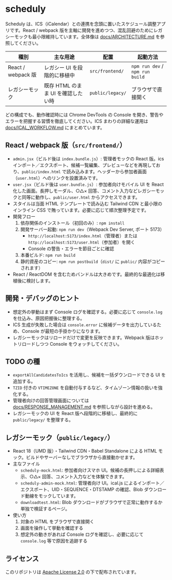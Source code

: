 # scheduly

Scheduly は、ICS（iCalendar）との連携を念頭に置いたスケジュール調整アプリです。React / webpack 版を主軸に開発を進めつつ、混乱回避のためにレガシーモックも最小限維持しています。全体像は [docs/ARCHITECTURE.md](docs/ARCHITECTURE.md) を参照してください。

| 種別 | 主な用途 | 配置 | 起動方法 |
| ---- | -------- | ---- | -------- |
| React / webpack 版 | レガシー UI を段階的に移植中 | `src/frontend/` | `npm run dev` / `npm run build` |
| レガシーモック | 既存 HTML のまま UI を確認したい時 | `public/legacy/` | ブラウザで直接開く |

どの構成でも、動作確認時には Chrome DevTools の Console を開き、警告やエラーを把握する習慣を徹底してください。ICS まわりの詳細な運用は [docs/ICAL_WORKFLOW.md](docs/ICAL_WORKFLOW.md) にまとめています。

## React / webpack 版（`src/frontend/`）

- `admin.jsx`（ビルド後は `index.bundle.js`）: 管理者モックの React 版。ics インポート／エクスポート、候補一覧編集、プレビューなどを再現しており、`public/index.html` で読み込みます。ヘッダーから参加者画面（`user.html`）へのリンクを設置済みです。
- `user.jsx`（ビルド後は `user.bundle.js`）: 参加者向けモバイル UI を React 化した画面。長押しモーダル、○△× 回答、コメント入力などレガシーモックと同等に動作し、`public/user.html` からアクセスできます。
- スタイルは当面 HTML テンプレートで読み込む Tailwind CDN と最小限のインライン CSS で賄っています。必要に応じて順次整理予定です。
- 開発フロー
  1. 依存関係のインストール（初回のみ）: `npm install`
  2. 開発サーバー起動: `npm run dev`（Webpack Dev Server, ポート 5173）
     - `http://localhost:5173/index.html`（管理者）または `http://localhost:5173/user.html`（参加者）を開く
     - Console の警告・エラーを節目ごとに確認
  3. 本番ビルド: `npm run build`
  4. 静的資産のコピー: `npm run postbuild`（`dist/` に `public/` 内容がコピーされます）
- React / ReactDOM を含むためバンドルは大きめです。最終的な最適化は移植後に検討します。

## 開発・デバッグのヒント

- 想定外の挙動はまず Console ログを確認する。必要に応じて `console.log` を仕込み、原因把握後に整理する。
- ICS 生成が失敗した場合は `console.error` に候補データを出力しているため、Console が最短の手掛かりになります。
- レガシーモックはリロードだけで変更を反映できます。Webpack 版はホットリロードしつつ Console をウォッチしてください。

## TODO の種

- `exportAllCandidatesToIcs` を活用し、候補を一括ダウンロードできる UI を追加する。
- `TZID` 付きの `VTIMEZONE` を自動付与するなど、タイムゾーン情報の扱いを強化する。
- 管理者向けの回答管理画面については [docs/RESPONSE_MANAGEMENT.md](docs/RESPONSE_MANAGEMENT.md) を参照しながら設計を進める。
- レガシーモックの UI を React 版へ段階的に移植し、最終的に `public/legacy/` を整理する。

## レガシーモック（`public/legacy/`）

- React 18（UMD 版）・Tailwind CDN・Babel Standalone による HTML モック。ビルドやサーバーなしでブラウザから直接動かせます。
- 主なファイル
  - `scheduly-mock.html`: 参加者向けスマホ UI。候補の長押しによる詳細表示、○△× 回答、コメント入力などを体験できます。
  - `scheduly-admin-mock.html`: 管理者向け UI。ical.js によるインポート／エクスポート、UID・SEQUENCE・DTSTAMP の確認、Blob ダウンロード動線をモックしています。
  - `downloadtest.html`: Blob ダウンロードがブラウザで正常に動作するか単独で検証するページ。
- 使い方
  1. 対象の HTML をブラウザで直接開く
  2. 画面を操作して挙動を確認する
  3. 想定外の動きがあれば Console ログを確認し、必要に応じて `console.log` 等で原因を追跡する

## ライセンス

このリポジトリは [Apache License 2.0](LICENSE) の下で配布されています。
